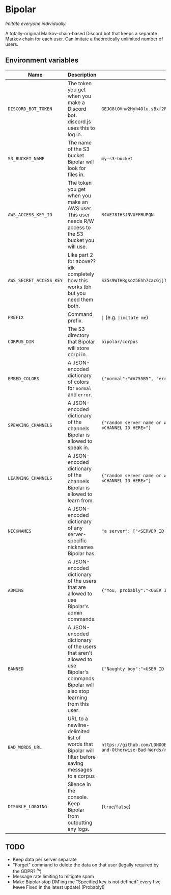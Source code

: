 # Bipolar
_Imitate everyone individually._

A totally-original Markov-chain-based Discord bot that keeps a separate Markov chain for each user. Can imitate a theoretically unlimited number of users.

## Environment variables
| Name | Description | Example | Default |
| --- | --- | --- | --- |
| `DISCORD_BOT_TOKEN` | The token you get when you make a Discord bot. discord.js uses this to log in. | `GEJG8tOVnw2Hyh4Olu.sBxf2FyEaQJ.cMq.lfsLzrSIzMFNf9d3qTqxRrnq` | `undefined` (**Required**) |
| `S3_BUCKET_NAME` | The name of the S3 bucket Bipolar will look for files in. | `my-s3-bucket` | `undefined` (**Required**) |
| `AWS_ACCESS_KEY_ID` | The token you get when you make an AWS user. This user needs R/W access to the S3 bucket you will use. | `R4AE78IHSJNVUFFRUPQN` | `undefined` (**Required**) |
| `AWS_SECRET_ACCESS_KEY` | Like part 2 for above?? idk completely how this works tbh but you need them both. | `S35s9WTHRgsoz5Ehh7cacGjjToLie7jcdS4vwpFs` | `undefined` (**Required**) |
| `PREFIX` | Command prefix. | `\|` (e.g. `\|imitate me`) | `\|` |
| `CORPUS_DIR` | The S3 directory that Bipolar will store corpi in. | `bipolar/corpus` | `undefined` (**Required**) |
| `EMBED_COLORS` | A JSON-encoded dictionary of colors for `normal` and `error`. | `{"normal":"#A755B5", "error":"#FF3636"}` | `{"normal":"#A755B5", "error":"#FF3636"}` |
| `SPEAKING_CHANNELS` | A JSON-encoded dictionary of the channels Bipolar is allowed to speak in. | `{"random server name or whatever you want - #general":"<CHANNEL ID HERE>"}` | `{}` (**Required**) |
| `LEARNING_CHANNELS` | A JSON-encoded dictionary of the channels Bipolar is allowed to learn from. | `{"random server name or whatever you want - #general":"<CHANNEL ID HERE>"}` | `{}` (**Required**) |
| `NICKNAMES` | A JSON-encoded dictionary of any server-specific nicknames Bipolar has. | `"a server": ["<SERVER ID HERE>", "Bipolarn't"]` | `{}` (Optional) |
| `ADMINS` | A JSON-encoded dictionary of the users that are allowed to use Bipolar's admin commands. | `{"You, probably":"<USER ID HERE>"}` | `{}` (Recommended, but optional) |
| `BANNED` | A JSON-encoded dictionary of the users that aren't allowed to use Bipolar's commands. Bipolar will also stop learning from this user. | `{"Naughty boy":"<USER ID HERE>"}` | `{}` (Optional) |
| `BAD_WORDS_URL` | URL to a newline-delimited list of words that Bipolar will filter before saving messages to a corpus | `https://github.com/LDNOOBW/List-of-Dirty-Naughty-Obscene-and-Otherwise-Bad-Words/raw/master/en` | `undefined` (Optional) |
| `DISABLE_LOGGING` | Silence in the console. Keep Bipolar from outputting any logs. | (`true`/`false`) | `false` (Bipolar will log stuff like normal) |


## TODO
- Keep data per server separate
- "Forget" command to delete the data on that user (legally required by the GDPR? <sup>/s</sup>)
- Message rate limiting to mitigate spam
- ~~Make Bipolar stop DM'ing me "Specified key is not defined" every five hours~~ Fixed in the latest update! (Probably!)
